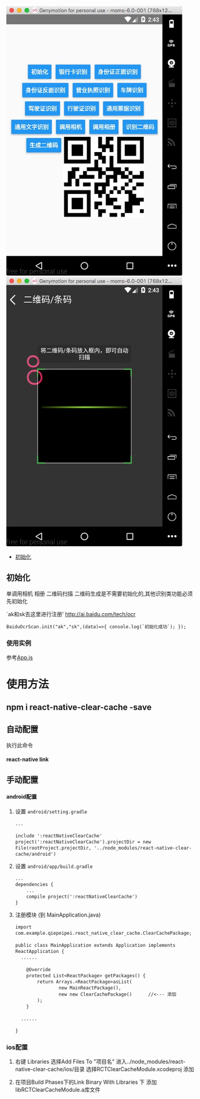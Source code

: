 ![Mou icon1](/assets/a1.png)
![Mou icon1](/assets/a2.png)

- [初始化](#初始化)

## 初始化
单调用相机 相册 二维码扫描 二维码生成是不需要初始化的,其他识别类功能必须先初始化

`ak和sk去这里进行注册' http://ai.baidu.com/tech/ocr

``BaiduOcrScan.init("ak","sk",(data)=>{
      console.log(`初始化成功`);
});``



### 使用实例
参考[App.js](https://github.com/qiepeipei/react-native-baidu-camera-ocr-scan/blob/master/rn55_demo/App.js)
      
# 使用方法
## npm i react-native-clear-cache -save

## 自动配置
执行此命令
#### react-native link

## 手动配置
#### android配置
1. 设置 `android/setting.gradle`

    ```
    ...
    
    include ':reactNativeClearCache'
    project(':reactNativeClearCache').projectDir = new File(rootProject.projectDir, '../node_modules/react-native-clear-cache/android')
    
    ```

2. 设置 `android/app/build.gradle`

    ```
    ...
    dependencies {
        ...
        compile project(':reactNativeClearCache')
    }
    ```
    
3. 注册模块 (到 MainApplication.java)

    ```
   import com.example.qiepeipei.react_native_clear_cache.ClearCachePackage;
   
    public class MainApplication extends Application implements ReactApplication {
      ......

        @Override
    	protected List<ReactPackage> getPackages() {
      		return Arrays.<ReactPackage>asList(
          			new MainReactPackage(),
          			new new ClearCachePackage()      //<--- 添加
      		);
    	} 

      ......

    }
    ```

### ios配置

1. 右键 Libraries 选择Add Files To "项目名" 进入../node_modules/react-native-clear-cache/ios/目录 选择RCTClearCacheModule.xcodeproj 添加

2. 在项目Build Phases下的Link Binary With Libraries 下 添加libRCTClearCacheModule.a库文件
